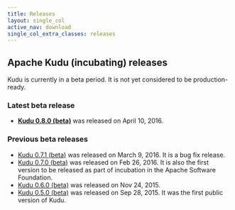 ```yaml
---
title: Releases
layout: single_col
active_nav: download
single_col_extra_classes: releases
---
```


## Apache Kudu (incubating) releases

Kudu is currently in a beta period. It is not yet considered to be production-ready.

### Latest beta release

* **[Kudu 0.8.0 (beta)](0.8.0/)** was released on April 10, 2016.

### Previous beta releases

* [Kudu 0.7.1 (beta)](0.7.1/) was released on March 9, 2016. It is a bug fix release.
* [Kudu 0.7.0 (beta)](0.7.0/) was released on Feb 26, 2016.
  It is also the first version to be released as part of incubation in the Apache Software Foundation.
* [Kudu 0.6.0 (beta)](0.6.0/) was released on Nov 24, 2015.
* [Kudu 0.5.0 (beta)](0.5.0/) was released on Sep 28, 2015. It was the first public version of Kudu.
